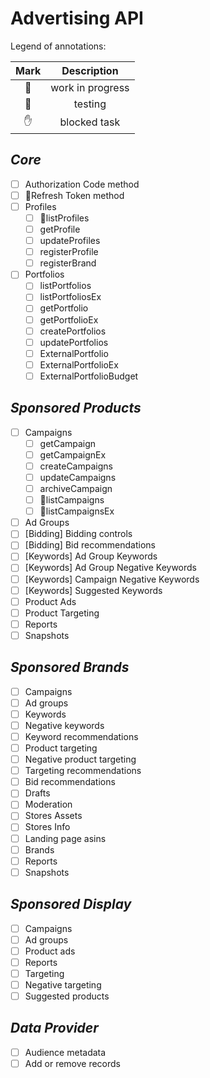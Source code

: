 # Advertising API

Legend of annotations:

| Mark |    Description   |
|:----:|:----------------:|
|  🏃  | work in progress |
|  🧪  |     testing      |
|  ✋  |   blocked task   |

## *Core*

- [ ] Authorization Code method
- [ ] 🧪Refresh Token method
- [ ] Profiles
  - [ ] 🧪listProfiles
  - [ ] getProfile
  - [ ] updateProfiles
  - [ ] registerProfile
  - [ ] registerBrand
- [ ] Portfolios
  - [ ] listPortfolios
  - [ ] listPortfoliosEx
  - [ ] getPortfolio
  - [ ] getPortfolioEx
  - [ ] createPortfolios
  - [ ] updatePortfolios
  - [ ] ExternalPortfolio
  - [ ] ExternalPortfolioEx
  - [ ] ExternalPortfolioBudget

## *Sponsored Products*

- [ ] Campaigns
  - [ ] getCampaign
  - [ ] getCampaignEx
  - [ ] createCampaigns
  - [ ] updateCampaigns
  - [ ] archiveCampaign
  - [ ] 🧪listCampaigns
  - [ ] 🧪listCampaignsEx
- [ ] Ad Groups
- [ ] [Bidding] Bidding controls
- [ ] [Bidding] Bid recommendations
- [ ] [Keywords] Ad Group Keywords
- [ ] [Keywords] Ad Group Negative Keywords
- [ ] [Keywords] Campaign Negative Keywords
- [ ] [Keywords] Suggested Keywords
- [ ] Product Ads
- [ ] Product Targeting
- [ ] Reports
- [ ] Snapshots

## *Sponsored Brands*

- [ ] Campaigns
- [ ] Ad groups
- [ ] Keywords
- [ ] Negative keywords
- [ ] Keyword recommendations
- [ ] Product targeting
- [ ] Negative product targeting
- [ ] Targeting recommendations
- [ ] Bid recommendations
- [ ] Drafts
- [ ] Moderation
- [ ] Stores Assets
- [ ] Stores Info
- [ ] Landing page asins
- [ ] Brands
- [ ] Reports
- [ ] Snapshots

## *Sponsored Display*

- [ ] Campaigns
- [ ] Ad groups
- [ ] Product ads
- [ ] Reports
- [ ] Targeting
- [ ] Negative targeting
- [ ] Suggested products

## *Data Provider*

- [ ] Audience metadata
- [ ] Add or remove records

